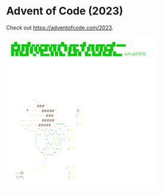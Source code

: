 # Advent of Code (2023)

Check out https://adventofcode.com/2023.

<a href="https://adventofcode.com/2023"><img src="calendar.svg" width="80%" /></a>
           